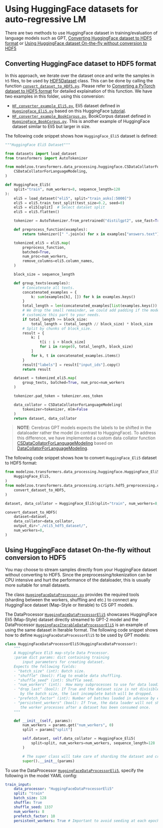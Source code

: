 # Using HuggingFace datasets for auto-regressive LM

There are two methods to use HuggingFace dataset in training/evaluation of language models such as GPT, [Converting HuggingFace dataset to HDF5 format](#converting-huggingface-dataset-to-hdf5-format) or [Using HuggingFace dataset On-the-fly without conversion to HDF5](#using-huggingface-dataset-on-the-fly-without-conversion-to-hdf5)

## Converting HuggingFace dataset to HDF5 format
In this approach, we iterate over the dataset once and write the samples in `h5` files, to be used by [HDF5Dataset](../HDF5Dataset.py) class. This can be done by calling the function [`convert_dataset_to_HDF5.py`](../scripts/hdf5_preprocessing/convert_dataset_to_HDF5.py). Please refer to [Converting a PyTorch dataset to HDF5 format](../scripts/hdf5_preprocessing/README.md#converting-a-pytorch-dataset-to-hdf5-format) for detailed explaination of this function. 
We have two examples in this folder, using this conversion:
- [`HF_converter_example_Eli5.py`](./HF_converter_example_Eli5.py), Eli5 dataset defined in [`HuggingFace_Eli5.py`](./HuggingFace_Eli5.py) based on this HuggingFace [tutorial](https://huggingface.co/docs/transformers/tasks/language_modeling). 
- [`HF_converter_example_BookCorpus.py`](./HF_converter_example_BookCorpus.py), BookCorpus dataset defined in [`HuggingFace_BookCorpus.py`](./HuggingFace_BookCorpus.py). This is another example of HuggingFace dataset similar to Eli5 but larger in size.

The following code snippet shows how `HuggingFace_Eli5` dataset is defined:

```python
"""HuggingFace Eli5 Dataset"""

from datasets import load_dataset
from transformers import AutoTokenizer

from modelzoo.transformers.data_processing.huggingface.CSDataCollatorForLanguageModeling import (
    CSDataCollatorForLanguageModeling,
)

def HuggingFace_Eli5(
    split="train", num_workers=8, sequence_length=128
):
    eli5 = load_dataset("eli5", split="train_asks[:5000]")
    eli5 = eli5.train_test_split(test_size=0.2, seed=0)
    eli5 = eli5[split]  # Select dataset split
    eli5 = eli5.flatten()

    tokenizer = AutoTokenizer.from_pretrained("distilgpt2", use_fast=True)

    def preprocess_function(examples):
        return tokenizer([" ".join(x) for x in examples["answers.text"]])

    tokenized_eli5 = eli5.map(
        preprocess_function,
        batched=True,
        num_proc=num_workers,
        remove_columns=eli5.column_names,
    )

    block_size = sequence_length

    def group_texts(examples):
        # Concatenate all texts.
        concatenated_examples = {
            k: sum(examples[k], []) for k in examples.keys()
        }
        total_length = len(concatenated_examples[list(examples.keys())[0]])
        # We drop the small remainder, we could add padding if the model supported it instead of this drop, you can
        # customize this part to your needs.
        if total_length >= block_size:
            total_length = (total_length // block_size) * block_size
        # Split by chunks of block_size.
        result = {
            k: [
                t[i : i + block_size]
                for i in range(0, total_length, block_size)
            ]
            for k, t in concatenated_examples.items()
        }
        result["labels"] = result["input_ids"].copy()
        return result

    dataset = tokenized_eli5.map(
        group_texts, batched=True, num_proc=num_workers
    )

    tokenizer.pad_token = tokenizer.eos_token

    data_collator = CSDataCollatorForLanguageModeling(
        tokenizer=tokenizer, mlm=False
    )
    return dataset, data_collator
```

> **NOTE**: Cerebras GPT models expects the labels to be shifted in the dataloader rather the model (in contrast to HuggingFace). To address this difference, we have implemented a custom data collator function [CSDataCollatorForLanguageModeling](./CSDataCollatorForLanguageModeling.py) based on [DataCollatorForLanguageModeling](https://huggingface.co/docs/transformers/v4.27.2/en/main_classes/data_collator#transformers.DataCollatorForLanguageModeling).

The following code snippet shows how to convert `HuggingFace_Eli5` dataset to HDF5 format:

```python
from modelzoo.transformers.data_processing.huggingface.HuggingFace_Eli5 import (
    HuggingFace_Eli5,
)
from modelzoo.transformers.data_processing.scripts.hdf5_preprocessing.convert_dataset_to_HDF5 import (
    convert_dataset_to_HDF5,
)

dataset, data_collator = HuggingFace_Eli5(split="train", num_workers=8, sequence_length=128)

convert_dataset_to_HDF5(
    dataset=dataset,
    data_collator=data_collator,
    output_dir="./eli5_hdf5_dataset/",
    num_workers=8,
)
```

## Using HuggingFace dataset On-the-fly without conversion to HDF5
You may choose to stream samples directly from your HuggingFace dataset without converting to HDF5. Since the preprocessing/tokenization can be CPU intensive and hurt the performance of the dataloader, this is usually more suitable for small datasets.

The class [`HuggingFaceDataProcessor.py`](./HuggingFaceDataProcessor.py) provides the required tools (sharding between the workers, shuffling and etc.) to connect any HuggingFace dataset (Map-Style or Iterable) to CS GPT models.

The DataProcessor [`HuggingFaceDataProcessorEli5`](../../pytorch/gpt2/input/HuggingFaceDataProcessorEli5.py) showcases HuggingFace Eli5 (Map-Style) dataset directly streamed to GPT-2 model and the DataProcessor [`HuggingFaceIterableDataProcessorEli5`](../../pytorch/gpt2/input/HuggingFaceIterableDataProcessorEli5.py) is an example of using the same dataset in Iterable format. The following code snippet shows how to define `HuggingFaceDataProcessorEli5` to be used by GPT models:

```python
class HuggingFaceDataProcessorEli5(HuggingFaceDataProcessor):
    """
    A HuggingFace Eli5 map-style Data Processor.
    :param dict params: dict containing training
        input parameters for creating dataset.
    Expects the following fields:
    - "batch_size" (int): Batch size.
    - "shuffle" (bool): Flag to enable data shuffling.
    - "shuffle_seed" (int): Shuffle seed.
    - "num_workers" (int):  How many subprocesses to use for data loading.
    - "drop_last" (bool): If True and the dataset size is not divisible
       by the batch size, the last incomplete batch will be dropped.
    - "prefetch_factor" (int): Number of batches loaded in advance by each worker.
    - "persistent_workers" (bool): If True, the data loader will not shutdown
       the worker processes after a dataset has been consumed once.
    """

    def __init__(self, params):
        num_workers = params.get("num_workers", 0)
        split = params["split"]

        self.dataset, self.data_collator = HuggingFace_Eli5(
            split=split, num_workers=num_workers, sequence_length=128
        )

        # The super class will take care of sharding the dataset and creating the dataloader
        super().__init__(params)
```

To use the DataProcessor [`HuggingFaceDataProcessorEli5`](../../pytorch/gpt2/input/HuggingFaceDataProcessorEli5.py), specify the following in the model YAML config:

```yaml
train_input:
    data_processor: "HuggingFaceDataProcessorEli5"
    split: "train"
    batch_size: 128
    shuffle: True
    shuffle_seed: 1337
    num_workers: 8
    prefetch_factor: 10
    persistent_workers: True # Important to avoid seeding at each epoch
```
